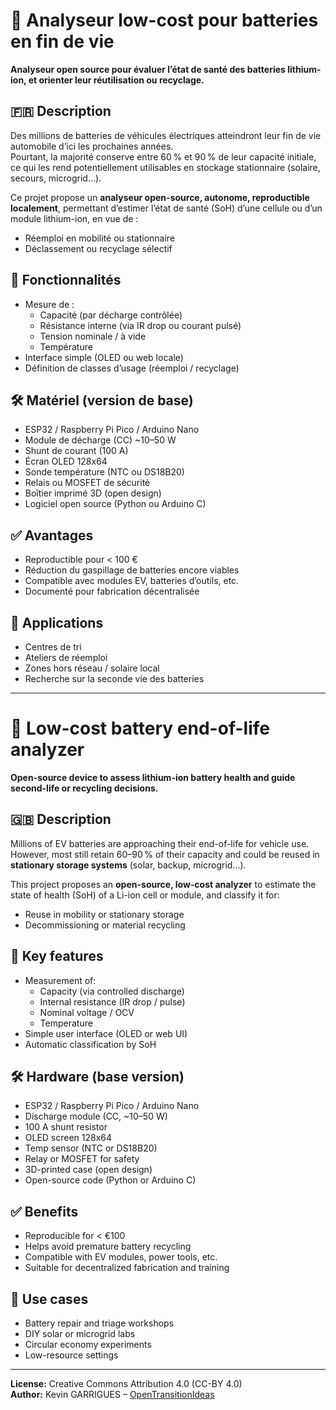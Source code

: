 # 🔋 Analyseur low-cost pour batteries en fin de vie  
**Analyseur open source pour évaluer l’état de santé des batteries lithium-ion, et orienter leur réutilisation ou recyclage.**

## 🇫🇷 Description

Des millions de batteries de véhicules électriques atteindront leur fin de vie automobile d’ici les prochaines années.  
Pourtant, la majorité conserve entre 60 % et 90 % de leur capacité initiale, ce qui les rend potentiellement utilisables en stockage stationnaire (solaire, secours, microgrid…).

Ce projet propose un **analyseur open-source, autonome, reproductible localement**, permettant d’estimer l’état de santé (SoH) d’une cellule ou d’un module lithium-ion, en vue de :
- Réemploi en mobilité ou stationnaire
- Déclassement ou recyclage sélectif

## 🔧 Fonctionnalités
- Mesure de :
  - Capacité (par décharge contrôlée)
  - Résistance interne (via IR drop ou courant pulsé)
  - Tension nominale / à vide
  - Température
- Interface simple (OLED ou web locale)
- Définition de classes d’usage (réemploi / recyclage)

## 🛠️ Matériel (version de base)
- ESP32 / Raspberry Pi Pico / Arduino Nano
- Module de décharge (CC) ~10–50 W
- Shunt de courant (100 A)
- Écran OLED 128x64
- Sonde température (NTC ou DS18B20)
- Relais ou MOSFET de sécurité
- Boîtier imprimé 3D (open design)
- Logiciel open source (Python ou Arduino C)

## ✅ Avantages
- Reproductible pour < 100 €
- Réduction du gaspillage de batteries encore viables
- Compatible avec modules EV, batteries d’outils, etc.
- Documenté pour fabrication décentralisée

## 🧪 Applications
- Centres de tri
- Ateliers de réemploi
- Zones hors réseau / solaire local
- Recherche sur la seconde vie des batteries

---

# 🔋 Low-cost battery end-of-life analyzer  
**Open-source device to assess lithium-ion battery health and guide second-life or recycling decisions.**

## 🇬🇧 Description

Millions of EV batteries are approaching their end-of-life for vehicle use.  
However, most still retain 60–90 % of their capacity and could be reused in **stationary storage systems** (solar, backup, microgrid...).

This project proposes an **open-source, low-cost analyzer** to estimate the state of health (SoH) of a Li-ion cell or module, and classify it for:
- Reuse in mobility or stationary storage
- Decommissioning or material recycling

## 🔧 Key features
- Measurement of:
  - Capacity (via controlled discharge)
  - Internal resistance (IR drop / pulse)
  - Nominal voltage / OCV
  - Temperature
- Simple user interface (OLED or web UI)
- Automatic classification by SoH

## 🛠️ Hardware (base version)
- ESP32 / Raspberry Pi Pico / Arduino Nano
- Discharge module (CC, ~10–50 W)
- 100 A shunt resistor
- OLED screen 128x64
- Temp sensor (NTC or DS18B20)
- Relay or MOSFET for safety
- 3D-printed case (open design)
- Open-source code (Python or Arduino C)

## ✅ Benefits
- Reproducible for < €100
- Helps avoid premature battery recycling
- Compatible with EV modules, power tools, etc.
- Suitable for decentralized fabrication and training

## 🧪 Use cases
- Battery repair and triage workshops
- DIY solar or microgrid labs
- Circular economy experiments
- Low-resource settings

---

**License:** Creative Commons Attribution 4.0 (CC-BY 4.0)  
**Author:** Kevin GARRIGUES – [OpenTransitionIdeas](https://opentransitionideas.github.io)


